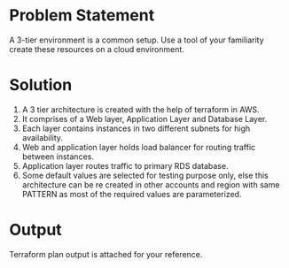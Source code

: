 # Problem Statement
A 3-tier environment is a common setup. Use a tool of your familiarity create these resources on a cloud environment.

# Solution
1. A 3 tier architecture is created with the help of terraform in AWS.  
2. It comprises of a Web layer, Application Layer and Database Layer.  
3. Each layer contains instances in two different subnets for high availability.  
4. Web and application layer holds load balancer for routing traffic between instances.
5. Application layer routes traffic to primary RDS database. 
6. Some default values are selected for testing purpose only, else this architecture can be re created in other accounts and region with same PATTERN as most of the required values are parameterized.  

# Output
Terraform plan output is attached for your reference.
